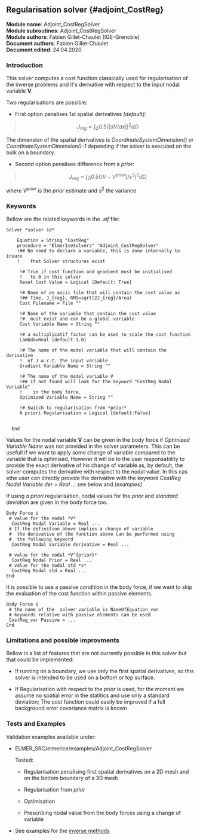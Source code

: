 ## Regularisation solver {#adjoint_CostReg}

**Module name**: Adjoint_CostRegSolver  
**Module subroutines**: Adjoint_CostRegSolver  
**Module authors**: Fabien Gillet-Chaulet (IGE-Grenoble)  
**Document authors**: Fabien Gillet-Chaulet  
**Document edited**: 24.04.2020  


### Introduction
This solver computes a cost function classically used for regularisation of the inverse problems 
and it's derivative with respect to the input nodal variable **V**.

Two regularisations are possible:  

- First option penalises 1st spatial derivatives *[default]*:

> $$ J_{reg} = \int_{\Omega} 0.5  (|dV/dx|)^2 d\Omega $$

The dimension of the spatial derivatives is *CoordinateSystemDimension()* or *CoordinateSystemDimension()-1*
depending if the solver is executed on the bulk on a boundary.

- Second option penalises difference from a *prior*:

> $$ J_{reg} = \int_{\Omega} 0.5  ((V-V^{prior})/s^2)^2 d\Omega $$


where $V^{prior}$ is the *prior* estimate and $s^2$ the variance 


### Keywords

Bellow are the related keywords in the *.sif* file:  


```
Solver *solver id* 
  
    Equation = String "CostReg"  
    procedure = "ElmerIceSolvers" "Adjoint_CostRegSolver"
    !## No need to declare a variable, this is done internally to insure
    !    that Solver structures exist
 
     !# True if cost function and gradient must be initialised 
     !   to 0 in this solver
     Reset Cost Value = Logical [Default: True]

     !# Name of an ascii file that will contain the cost value as
     !## Time, J_{reg}, RMS=sqrt(2J_{reg}/Area)
     Cost Filename = File ""
     
     !# Name of the variable that contain the cost value
     !#  must exist and can be a global variable
     Cost Variable Name = String ""
     
     !# a multiplicatif factor can be used to scale the cost function
     Lambda=Real [default 1.0]
     
     !# The name of the model variable that will contain the derivative
     !  of J w.r.t. the input variable
     Gradient Variable Name = String ""

     !# The name of the model variable V
     !## if not found will look for the keyword "CostReg Nodal Variable" 
     !    in the body force.
     Optimized Variable Name = String ""

     !# Switch to regularisation from *prior*
     A priori Regularisation = Logical [default:False]
     
      
  End

```

Values for the nodal variable **V** can be given in the body force if  *Optimized Variable Name* was
not provided in the solver parameters. 
This can be usefull if we want to apply some change of variable compared to the variable that is optimised,
However it will be to the user responsability to provide the exact derivative of his change of variable 
as, by default, the solver computes the derivative with respect to the nodal value.
In this cas ethe user can directly provide the derivative with the keyword *CostReg Nodal Variable der = Real ...*
see below and *[examples]*

If using *a priori* regularisation, nodal values for the *prior* and *standard deviation* are given in the body force too.

```
Body Force i
 # value for the nodal *V*
  CostReg Nodal Variable = Real ...
 # If the definition above implies a change of variable
 #  the derivative of the function above can be performed using 
 #  the following keyword
  CostReg Nodal Variable derivative = Real ...

 # value for the nodal *V^{prior}*
  CostReg Nodal Prior = Real ...
 # value for the nodal std *s*
  CostReg Nodal std = Real ...
End
```

It is possible to use a passive condition in the body force, if we want to skip the evaluation of the cost function within passive elements.

```
Body Force i
 # the name of the  solver variable is NameOfEquation_var
 # keywords relative with passive elements can be used
 CostReg_var Passive = ...
End
```

### Limitations and possible improvments

Bellow is a list of features that are not currently possible in this solver but that could be implemented:  

- If running on a boundary, we use only the first spatial derivatives, so this solver is intended to be used on a bottom or top surface.

- If Regularisation with respect to the *prior* is used, for the moment we assume no spatial error in the statitics and use only a standard deviation; The cost function could easily be improved if a full background error covariance matrix is known


### Tests and Examples

Validation examples available under:  

- ELMER_SRC/elmerice/examples/Adjoint_CostRegSolver

   Tested:

   - Regularisation penalising first spatial derivatives on a 2D mesh and on the bottom boundary of a 3D mesh 

   - Regularisation from  *prior*

   - Optimisation  

   - Prescribing nodal value from the body forces using a change of variable


- See examples for the [inverse methods](../../examples/Inverse_Methods)
